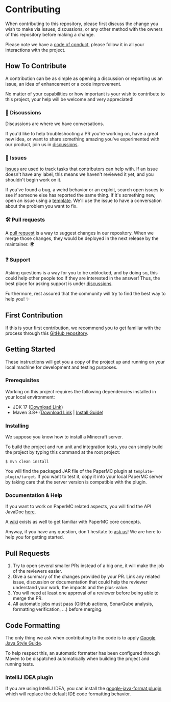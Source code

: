 # Contributing

When contributing to this repository, please first discuss the change you wish to make via issues,
discussions, or any other method with the owners of this repository before making a change.

Please note we have a [code of conduct](CODE_OF_CONDUCT.md), please follow it in all your
interactions with the project.

## How To Contribute

A contribution can be as simple as opening a discussion or reporting us an issue, an idea of
enhancement or a code improvement.

No matter of your capabilities or how important is your wish to contribute to this project, your
help will be welcome and very appreciated!

### 📣 Discussions

Discussions are where we have conversations.

If you'd like to help troubleshooting a PR you're working on, have a great new idea, or want to
share something amazing you've experimented with our product, join us in
[discussions](https://github.com/Cosmageia/mc-spring-plugin-template/discussions).

### 🐞 Issues

[Issues](https://docs.github.com/en/github/managing-your-work-on-github/about-issues) are used to
track tasks that contributors can help with. If an issue doesn't have any label, this means
we haven't reviewed it yet, and you shouldn't begin work on it.

If you've found a bug, a weird behavior or an exploit, search open issues to see if someone else has
reported the same thing. If it's something new, open an issue using
a [template](https://github.com/Cosmageia/mc-spring-plugin-template/issues/new/choose). We'll use
the issue to have a conversation about the problem you want to fix.

### 🛠️ Pull requests

A [pull request](https://docs.github.com/en/github/collaborating-with-issues-and-pull-requests/about-pull-requests)
is a way to suggest changes in our repository. When we merge those changes, they would be deployed
in the next release by the maintainer. 🌍

### ❓ Support

Asking questions is a way for you to be unblocked, and by doing so, this could help other people too
if they are interested in the answer! Thus, the best place for asking support is
under [discussions](https://github.com/Cosmageia/mc-spring-plugin-template/discussions).

Furthermore, rest assured that the community will try to find the best way to help you! ✨

## First Contribution

If this is your first contribution, we recommend you to get familiar with the process through
this [GitHub repository](https://github.com/firstcontributions/first-contributions).

## Getting Started

These instructions will get you a copy of the project up and running on your local machine for
development and testing purposes.

### Prerequisites

Working on this project requires the following dependencies installed in your local environment:

* JDK 17 ([Download Link](https://adoptium.net/en-GB/temurin/releases/?version=11))
* Maven
  3.8+ ([Download Link](https://maven.apache.org/download.cgi) | [Install Guide](https://maven.apache.org/install.html))

### Installing

We suppose you know how to install a Minecraft server.

To build the project and run unit and integration tests, you can simply build the project by typing
this command at the root project:

    $ mvn clean install

You will find the packaged JAR file of the PaperMC plugin at `template-plugin/target`.
If you want to test it, copy it into your local PaperMC server by taking care that the server
version is compatible with the plugin.

### Documentation & Help

If you want to work on PaperMC related aspects, you will find the API JavaDoc
[here](https://jd.papermc.io/paper/1.20/).

A [wiki](https://docs.papermc.io/paper/dev) exists as well to get familiar with PaperMC core
concepts.

Anyway, if you have any question, don't hesitate to
[ask us](https://github.com/Cosmageia/mc-spring-plugin-template/discussions)!
We are here to help you for getting started.

## Pull Requests

1. Try to open several smaller PRs instead of a big one, it will make the job of the reviewers
   easier.
2. Give a summary of the changes provided by your PR. Link any related issue, discussion or
   documentation that could help the reviewer understand your work, the impacts and the plus-value.
3. You will need at least one approval of a reviewer before being able to merge the PR.
4. All automatic jobs must pass (GitHub actions, SonarQube analysis, formatting verification, ...)
   before merging.

## Code Formatting

The only thing we ask when contributing to the code is to apply
[Google Java Style Guide](https://google.github.io/styleguide/javaguide.html).

To help respect this, an automatic formatter has been configured through Maven to be dispatched
automatically when building the project and running tests.

### IntelliJ IDEA plugin

If you are using IntelliJ IDEA, you can install the
[google-java-format plugin](https://plugins.jetbrains.com/plugin/8527-google-java-format) which will
replace the default IDE code formatting behavior.
